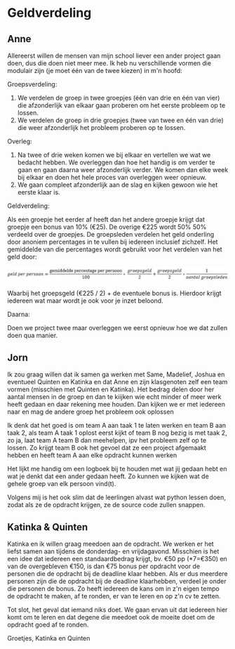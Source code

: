 # Geldverdeling

## Anne

Allereerst willen de mensen van mijn school liever een ander project gaan doen, dus die doen niet meer mee.
Ik heb nu verschillende vormen die modulair zijn (je moet één van de twee kiezen) in m'n hoofd:

Groepsverdeling:

1. We verdelen de groep in twee groepjes (één van drie en één van vier) die afzonderlijk van elkaar gaan proberen om het eerste probleem op te lossen. 
2. We verdelen de groep in drie groepjes (twee van twee en één van drie) die weer afzonderlijk het probleem proberen op te lossen.


Overleg:

1. Na twee of drie weken komen we bij elkaar en vertellen we wat we bedacht hebben. We overleggen dan hoe het handig is om verder te gaan en gaan daarna weer afzonderlijk verder. We komen dan elke week bij elkaar en doen het hele proces van overleggen weer opnieuw.
2. We gaan compleet afzonderlijk aan de slag en kijken gewoon wie het eerste klaar is.

Geldverdeling:

Als een groepje het eerder af heeft dan het andere groepje krijgt dat groepje een bonus van 10% (€25). De overige €225 wordt 50% 50% verdeeld over de groepjes. De groepsleden verdelen het geld onderling door anoniem percentages in te vullen bij iedereen inclusief zichzelf. Het gemiddelde van die percentages wordt gebruikt voor het verdelen van het geld door: 

![Formule](formule.png)

Waarbij het groepsgeld (€225 / 2) + de eventuele bonus is. Hierdoor krijgt iedereen wat maar wordt je ook voor je inzet beloond.

Daarna:

Doen we project twee maar overleggen we eerst opnieuw hoe we dat zullen doen qua manier.

## Jorn

Ik zou graag willen dat ik samen ga werken met Same, Madelief, Joshua en eventueel Quinten en Katinka en dat Anne en zijn klasgenoten zelf een team vormen (misschien met Quinten en Katinka).
Het bedrag delen door her aantal mensen in de groep en dan te kiijken wie echt minder of meer werk heeft gedaan en daar rekening mee houden.
Dan kijken we er met iedereen naar en mag de andere groep het probleem ook oplossen

Ik denk dat het goed is om team A aan taak 1 te laten werken en team B aan taak 2, als team A taak 1 oplost eerst kijkt of team B nog bezig is met taak 2, zo ja, laat team A team B dan meehelpen, ipv het probleem zelf op te lossen. Zo krijgt team B ook het gevoel dat ze een project afgemaakt hebben en heeft team A aan elke opdracht kunnen werken

Het lijkt me handig om een logboek bij te houden met wat jij gedaan hebt en wat je denkt dat een ander gedaan heeft. Zo kunnen we kijken wat de gehele groep van elk persoon vind(t).

Volgens mij is het ook slim dat de leerlingen alvast wat python lessen doen, zodat als ze de opdracht krijgen, ze de source code zullen snappen.


## Katinka & Quinten


Katinka en ik willen graag meedoen aan de opdracht. We werken er het liefst samen aan tijdens de donderdag- en vrijdagavond.
Misschien is het een idee dat iedereen een standaardbedrag krijgt, 
bv. €50 pp (*7=€350) en van de overgebleven €150, 
is dan €75 bonus per opdracht voor de personen die de opdracht bij de deadline klaar hebben. 
Als er dus meerdere personen zijn die de opdracht bij de deadline klaarhebben, 
verdeel je onder die personen de bonus. 
Zo heeft iedereen de kans om in z'n eigen tempo de opdracht te maken, af te ronden, er van te leren en op z'n cv te zetten.

Tot slot, het geval dat iemand niks doet. 
We gaan ervan uit dat iedereen hier komt om te leren en dat degene die meedoet ook de moeite doet om de opdracht goed af te ronden.

Groetjes,
Katinka en Quinten
